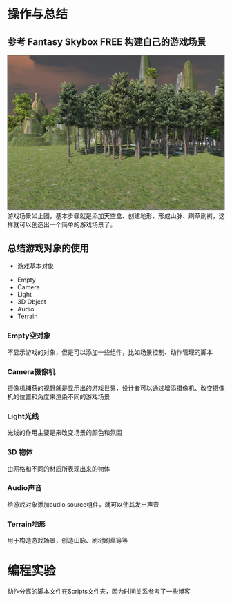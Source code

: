 # 操作与总结
## 参考 Fantasy Skybox FREE 构建自己的游戏场景
![GameScene](Pictures/GameScene.jpg)
游戏场景如上图，基本步骤就是添加天空盒、创建地形、形成山脉、刷草刷树，这样就可以创造出一个简单的游戏场景了。


## 总结游戏对象的使用

* 游戏基本对象
 - Empty
 - Camera
 - Light
 - 3D Object
 - Audio
 - Terrain

### Empty空对象
不显示游戏的对象，但是可以添加一些组件，比如场景控制、动作管理的脚本
### Camera摄像机
摄像机捕获的视野就是显示出的游戏世界，设计者可以通过增添摄像机、改变摄像机的位置和角度来渲染不同的游戏场景
### Light光线
光线的作用主要是来改变场景的颜色和氛围
### 3D 物体
由网格和不同的材质所表现出来的物体
### Audio声音
给游戏对象添加audio source组件，就可以使其发出声音
### Terrain地形
用于构造游戏场景，创造山脉、刷树刷草等等

# 编程实验
动作分离的脚本文件在Scripts文件夹，因为时间关系参考了一些博客

